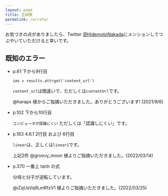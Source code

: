 ```yaml
---
layout: page
title: 正誤表
permalink: /errata/
---
```



お気づきの点がありましたら、Twitter [@HidemotoNakada](https://twitter.com/hidemotoNakada)にメンションしてつぶやいていただけると幸いです。

## 既知のエラー

- p.61 下から9行目

  ```ims = results.attrgot('content_url')```

  `content_url`は間違いで、ただしくは`contentUrl`です。

  @harapx 様からご指摘いただきました。ありがとうございます!
  (2021/9/6)

- p.102 下から10行目

  `コンピュータが認識にくい`  ただしくは「認識しにくい」です。

- p.163 4.6.1 2行目 および 6行目

  `linear`は、正しくは`linear1`です。

  上記2件 @groovy_moon 様よりご指摘いただきました。(2022/03/14)
  
- p.370 一番上 tanh の式  

  分母と分子が逆転しています。
  
  @iZqUsVq9LmRfzV1 様よりご指摘いただきました。(2022/03/25)

  
 
